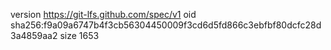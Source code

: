 version https://git-lfs.github.com/spec/v1
oid sha256:f9a09a6747b4f3cb56304450009f3cd6d5fd866c3ebfbf80dcfc28d3a4859aa2
size 1653
